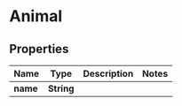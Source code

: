 
# Animal

## Properties
Name | Type | Description | Notes
------------ | ------------- | ------------- | -------------
**name** | **String** |  | 



